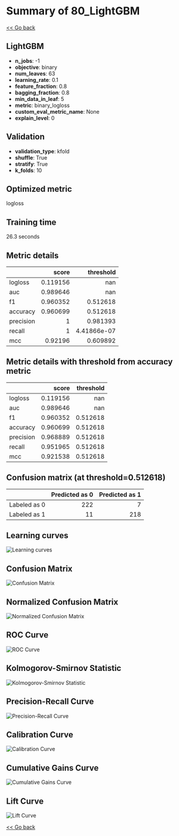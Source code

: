 # Summary of 80_LightGBM

[<< Go back](../README.md)


## LightGBM
- **n_jobs**: -1
- **objective**: binary
- **num_leaves**: 63
- **learning_rate**: 0.1
- **feature_fraction**: 0.8
- **bagging_fraction**: 0.8
- **min_data_in_leaf**: 5
- **metric**: binary_logloss
- **custom_eval_metric_name**: None
- **explain_level**: 0

## Validation
 - **validation_type**: kfold
 - **shuffle**: True
 - **stratify**: True
 - **k_folds**: 10

## Optimized metric
logloss

## Training time

26.3 seconds

## Metric details
|           |    score |     threshold |
|:----------|---------:|--------------:|
| logloss   | 0.119156 | nan           |
| auc       | 0.989646 | nan           |
| f1        | 0.960352 |   0.512618    |
| accuracy  | 0.960699 |   0.512618    |
| precision | 1        |   0.981393    |
| recall    | 1        |   4.41866e-07 |
| mcc       | 0.92196  |   0.609892    |


## Metric details with threshold from accuracy metric
|           |    score |   threshold |
|:----------|---------:|------------:|
| logloss   | 0.119156 |  nan        |
| auc       | 0.989646 |  nan        |
| f1        | 0.960352 |    0.512618 |
| accuracy  | 0.960699 |    0.512618 |
| precision | 0.968889 |    0.512618 |
| recall    | 0.951965 |    0.512618 |
| mcc       | 0.921538 |    0.512618 |


## Confusion matrix (at threshold=0.512618)
|              |   Predicted as 0 |   Predicted as 1 |
|:-------------|-----------------:|-----------------:|
| Labeled as 0 |              222 |                7 |
| Labeled as 1 |               11 |              218 |

## Learning curves
![Learning curves](learning_curves.png)
## Confusion Matrix

![Confusion Matrix](confusion_matrix.png)


## Normalized Confusion Matrix

![Normalized Confusion Matrix](confusion_matrix_normalized.png)


## ROC Curve

![ROC Curve](roc_curve.png)


## Kolmogorov-Smirnov Statistic

![Kolmogorov-Smirnov Statistic](ks_statistic.png)


## Precision-Recall Curve

![Precision-Recall Curve](precision_recall_curve.png)


## Calibration Curve

![Calibration Curve](calibration_curve_curve.png)


## Cumulative Gains Curve

![Cumulative Gains Curve](cumulative_gains_curve.png)


## Lift Curve

![Lift Curve](lift_curve.png)



[<< Go back](../README.md)

